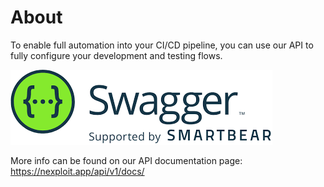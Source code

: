 # About
To enable full automation into your CI/CD pipeline, you can use our API to fully configure your development and testing flows.

![swagger_logo](media/swagger-logo.png ':size=40%')

More info can be found on our API documentation page: https://nexploit.app/api/v1/docs/